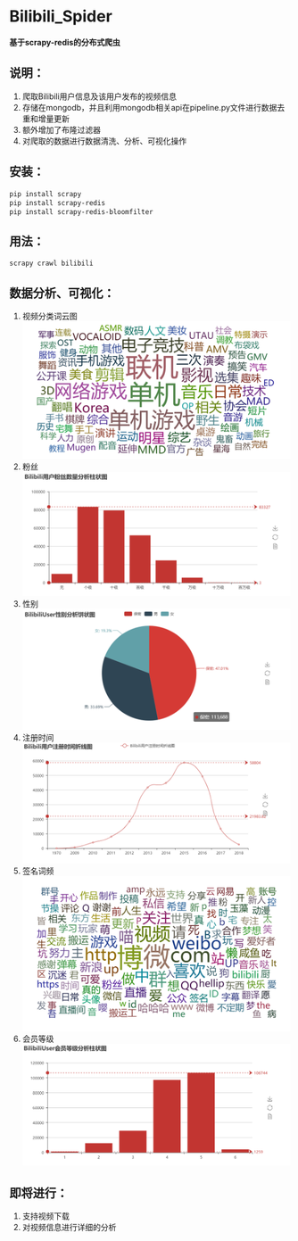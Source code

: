 # Bilibili_Spider
**基于scrapy-redis的分布式爬虫**
## 说明：
1. 爬取Bilibili用户信息及该用户发布的视频信息
2. 存储在mongodb，并且利用mongodb相关api在pipeline.py文件进行数据去重和增量更新
3. 额外增加了布隆过滤器
4. 对爬取的数据进行数据清洗、分析、可视化操作
## 安装：
```
pip install scrapy
pip install scrapy-redis
pip install scrapy-redis-bloomfilter 
```
## 用法：
```
scrapy crawl bilibili
```
## 数据分析、可视化：
1. 视频分类词云图
![Result1](https://github.com/Mrrrrr10/Bilibili_Spider/blob/master/Bilibili_Spider/DataAnalysis/category.png)
2. 粉丝
![Result1](https://github.com/Mrrrrr10/Bilibili_Spider/blob/master/Bilibili_Spider/DataAnalysis/fans.png)
3. 性别
![Result1](https://github.com/Mrrrrr10/Bilibili_Spider/blob/master/Bilibili_Spider/DataAnalysis/gender.png)
4. 注册时间
![Result1](https://github.com/Mrrrrr10/Bilibili_Spider/blob/master/Bilibili_Spider/DataAnalysis/regetime.png)
5. 签名词频
![Result1](https://github.com/Mrrrrr10/Bilibili_Spider/blob/master/Bilibili_Spider/DataAnalysis/sign.png)
6. 会员等级
![Result1](https://github.com/Mrrrrr10/Bilibili_Spider/blob/master/Bilibili_Spider/DataAnalysis/vip.png)

## 即将进行：
1. 支持视频下载
2. 对视频信息进行详细的分析
